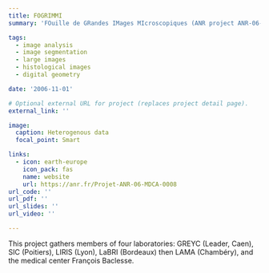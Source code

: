 ```yaml
---
title: FOGRIMMI
summary: 'FOuille de GRandes IMages MIcroscopiques (ANR project ANR-06-MDCA-0008) Nov. 2006 - Oct. 2010 / Team leader  LaBRI/LAMA'

tags:
  - image analysis
  - image segmentation
  - large images
  - histological images
  - digital geometry

date: '2006-11-01'

# Optional external URL for project (replaces project detail page).
external_link: ''

image:
  caption: Heterogenous data
  focal_point: Smart

links:
  - icon: earth-europe
    icon_pack: fas
    name: website
    url: https://anr.fr/Projet-ANR-06-MDCA-0008
url_code: ''
url_pdf: ''
url_slides: ''
url_video: ''

---
```


This project gathers members of four laboratories: GREYC (Leader, Caen), SIC (Poitiers), LIRIS (Lyon), LaBRI (Bordeaux) then LAMA (Chambéry), and the medical center François Baclesse.